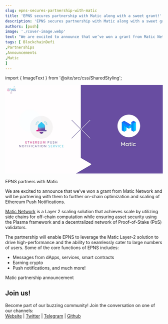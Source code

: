 ```yaml
---
slug: epns-secures-partnership-with-matic
title: 'EPNS secures partnership with Matic along with a sweet grant!'
description: 'EPNS secures partnership with Matic along with a sweet grant!'
authors: [push]
image: './cover-image.webp'
text: "We are excited to announce that we’ve won a grant from Matic Network and will be partnering with them to further on-chain optimization and scaling of Ethereum Push Notifications."
tags: [ BlockchainDefi
,Partnerships
,Announcements
,Matic
]
---
```


import { ImageText } from '@site/src/css/SharedStyling';

![Cover Image of EPNS secures partnership with Matic along with a sweet grant!](./cover-image.webp)

<!--truncate-->

EPNS partners with Matic

We are excited to announce that we’ve won a grant from Matic Network and will be partnering with them to further on-chain optimization and scaling of Ethereum Push Notifications.

[Matic Network](https://matic.network/) is a Layer 2 scaling solution that achieves scale by utilizing side chains for off-chain computation while ensuring asset security using the Plasma framework and a decentralized network of Proof-of-Stake (PoS) validators.

The partnership will enable EPNS to leverage the Matic Layer-2 solution to drive high-performance and the ability to seamlessly cater to large numbers of users. Some of the core functions of EPNS includes:

- Messages from dApps, services, smart contracts
- Earning crypto
- Push notifications, and much more!

Matic partnership announcement

## Join us!

Become part of our buzzing community! Join the conversation on one of our channels:  
[Website](https://epns.io/) | [Twitter](https://twitter.com/epnsproject) | [Telegram](https://t.me/epnsproject) | [Github](https://github.com/push-protocol)

